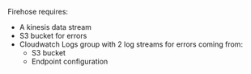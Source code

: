 Firehose requires:
- A kinesis data stream
- S3 bucket for errors
- Cloudwatch Logs group with 2 log streams for errors coming from:
  - S3 bucket
  - Endpoint configuration